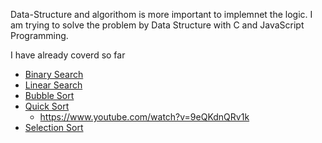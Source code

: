Data-Structure and algorithom is more important to implemnet the logic. I am trying to solve the problem by Data Structure with C and JavaScript Programming.

I have already coverd so far
 - [Binary Search](https://github.com/JabedWeb/Data_Structure/tree/main/binary_search)
 - [Linear Search](https://github.com/JabedWeb/Data_Structure/tree/main/linear_search)
 - [Bubble Sort](https://github.com/JabedWeb/Data_Structure/tree/main/bubble)
 - [Quick Sort](https://github.com/JabedWeb/Data_Structure/tree/main/QuickSort)
    - https://www.youtube.com/watch?v=9eQKdnQRv1k
 - [Selection Sort](https://github.com/JabedWeb/Data_Structure/tree/main/Selection_Sort)